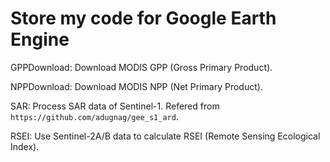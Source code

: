 # Store my code for Google Earth Engine

GPPDownload: Download MODIS GPP (Gross Primary Product).

NPPDownload: Download MODIS NPP (Net Primary Product).

SAR: Process SAR data of Sentinel-1. Refered from `https://github.com/adugnag/gee_s1_ard`.

RSEI: Use Sentinel-2A/B data to calculate RSEI (Remote Sensing Ecological Index).
